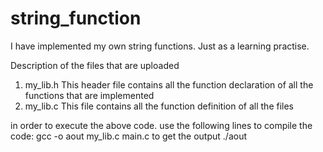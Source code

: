 # string_function
I have implemented my own string functions. Just as a learning practise.

Description of the files that are uploaded
1) my_lib.h
This header file contains all the function declaration of all the functions that are implemented
2) my_lib.c
This file contains all the function definition of all the files

in order to execute the above code. use the following lines
to compile the code:
gcc -o aout my_lib.c main.c
to get the output
./aout
